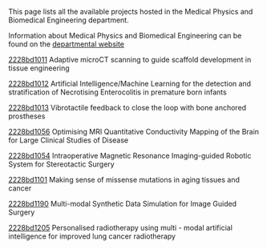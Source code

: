 This page lists all the available projects hosted in the Medical Physics and Biomedical Engineering department.

Information about Medical Physics and Biomedical Engineering can be found on the [departmental website](https://www.ucl.ac.uk/medical-physics-biomedical-engineering)

[2228bd1011](../projects/2228bd1011.md) Adaptive microCT scanning to guide scaffold development in tissue engineering

[2228bd1012](../projects/2228bd1012.md) Artificial Intelligence/Machine Learning for the detection and stratification of Necrotising Enterocolitis in premature born infants

[2228bd1013](../projects/2228bd1013.md) Vibrotactile feedback to close the loop with bone anchored prostheses

[2228bd1056](../projects/2228bd1056.md) Optimising MRI Quantitative Conductivity Mapping of the Brain for Large Clinical Studies of Disease

[2228bd1054](../projects/2228bd1054.md) Intraoperative Magnetic Resonance Imaging-guided Robotic System for Stereotactic Surgery

[2228bd1101](../projects/2228bd1101.md) Making sense of missense mutations in aging tissues and cancer

[2228bd1190](../projects/2228bd1190.md) Multi-modal Synthetic Data Simulation for Image Guided Surgery

[2228bd1205](../projects/2228bd1205.md) Personalised radiotherapy using multi - modal artificial intelligence for improved lung cancer radiotherapy